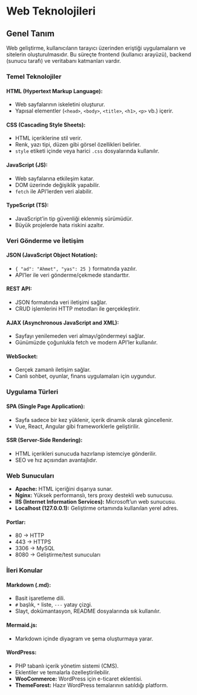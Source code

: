 # Web Teknolojileri

## Genel Tanım
Web geliştirme, kullanıcıların tarayıcı üzerinden eriştiği uygulamaların ve sitelerin oluşturulmasıdır. Bu süreçte frontend (kullanıcı arayüzü), backend (sunucu tarafı) ve veritabanı katmanları vardır.

### Temel Teknolojiler
#### HTML (Hypertext Markup Language):
- Web sayfalarının iskeletini oluşturur.
- Yapısal elementler (`<head>`, `<body>`, `<title>`, `<h1>`, `<p>` vb.) içerir.
#### CSS (Cascading Style Sheets):
- HTML içeriklerine stil verir.
- Renk, yazı tipi, düzen gibi görsel özellikleri belirler.
- `style` etiketi içinde veya harici `.css` dosyalarında kullanılır.
#### JavaScript (JS):
- Web sayfalarına etkileşim katar.
- DOM üzerinde değişiklik yapabilir.
- `fetch` ile API’lerden veri alabilir.
#### TypeScript (TS):
- JavaScript’in tip güvenliği eklenmiş sürümüdür.
- Büyük projelerde hata riskini azaltır.

### Veri Gönderme ve İletişim
#### JSON (JavaScript Object Notation):
- `{ "ad": "Ahmet", "yas": 25 }` formatında yazılır.
- API’ler ile veri gönderme/çekmede standarttır.
#### REST API:
- JSON formatında veri iletişimi sağlar.
- CRUD işlemlerini HTTP metodları ile gerçekleştirir.
#### AJAX (Asynchronous JavaScript and XML):
- Sayfayı yenilemeden veri almayı/göndermeyi sağlar.
- Günümüzde çoğunlukla fetch ve modern API’ler kullanılır.
#### WebSocket:
- Gerçek zamanlı iletişim sağlar.
- Canlı sohbet, oyunlar, finans uygulamaları için uygundur.

### Uygulama Türleri
#### SPA (Single Page Application):
- Sayfa sadece bir kez yüklenir, içerik dinamik olarak güncellenir.
- Vue, React, Angular gibi frameworklerle geliştirilir.
#### SSR (Server-Side Rendering):
- HTML içerikleri sunucuda hazırlanıp istemciye gönderilir.
- SEO ve hız açısından avantajlıdır.

### Web Sunucuları
- **Apache:** HTML içeriğini dışarıya sunar.
- **Nginx:** Yüksek performanslı, ters proxy destekli web sunucusu.
- **IIS (Internet Information Services):** Microsoft’un web sunucusu.
- **Localhost (127.0.0.1):** Geliştirme ortamında kullanılan yerel adres.
#### Portlar:
- 80 → HTTP
- 443 → HTTPS
- 3306 → MySQL
- 8080 → Geliştirme/test sunucuları

### İleri Konular
#### Markdown (.md):
- Basit işaretleme dili.
- `#` başlık, `*` liste, `---` yatay çizgi.
- Slayt, dokümantasyon, README dosyalarında sık kullanılır.
#### Mermaid.js:
- Markdown içinde diyagram ve şema oluşturmaya yarar.
#### WordPress:
- PHP tabanlı içerik yönetim sistemi (CMS).
- Eklentiler ve temalarla özelleştirilebilir.
- **WooCommerce:** WordPress için e-ticaret eklentisi.
- **ThemeForest:** Hazır WordPress temalarının satıldığı platform.